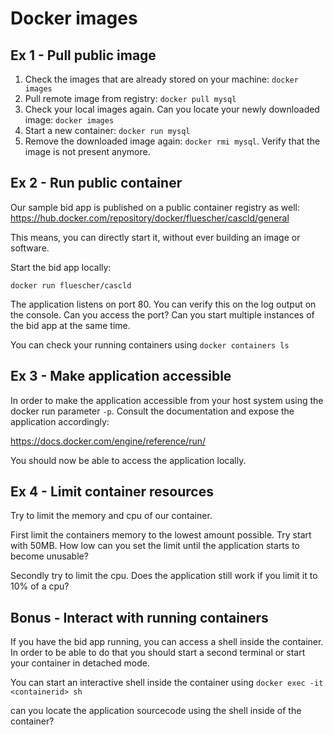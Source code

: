 # Docker images

## Ex 1 - Pull public image

1. Check the images that are already stored on your machine: `docker images`
2. Pull remote image from registry: `docker pull mysql`
3. Check your local images again. Can you locate your newly downloaded image: `docker images`
4. Start a new container: `docker run mysql`
5. Remove the downloaded image again: `docker rmi mysql`. Verify that the image is not present anymore.

## Ex 2 - Run public container

Our sample bid app is published on a public container registry as well: https://hub.docker.com/repository/docker/fluescher/cascld/general

This means, you can directly start it, without ever building an image or software.

Start the bid app locally: 

`docker run fluescher/cascld`

The application listens on port 80. You can verify this on the log output on the console. Can you access the port? Can you start multiple instances of the bid app at the same time.

You can check your running containers using `docker containers ls`

## Ex 3 - Make application accessible

In order to make the application accessible from your host system using the docker run parameter `-p`. Consult the documentation and expose the application accordingly:

https://docs.docker.com/engine/reference/run/

You should now be able to access the application locally.

## Ex 4 - Limit container resources

Try to limit the memory and cpu of our container. 

First limit the containers memory to the lowest amount possible. Try start with 50MB. How low can you set the limit until the application starts to become unusable?

Secondly try to limit the cpu. Does the application still work if you limit it to 10% of a cpu?

## Bonus - Interact with running containers

If you have the bid app running, you can access a shell inside the container. In order to be able to do that you should start a second terminal or start your container in detached mode. 

You can start an interactive shell inside the container using `docker exec -it <containerid> sh`

can you locate the application sourcecode using the shell inside of the container?


